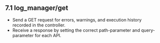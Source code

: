 ## 7.1 log_manager/get

- Send a GET request for errors, warnings, and execution history recorded in the controller.
- Receive a response by setting the correct path-parameter and query-parameter for each API.